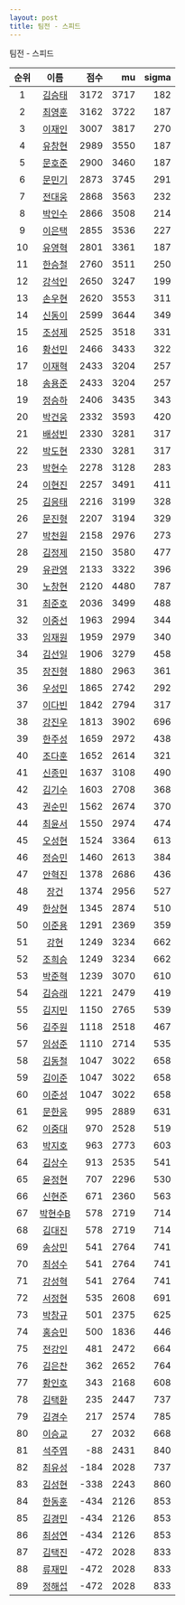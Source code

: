 ```yaml
---
layout: post
title: 팀전 - 스피드
---
```


팀전 - 스피드

| 순위 | 이름 | 점수 | mu | sigma |
|:---:|:---:|---:|---:|---:|
| 1 | [김승태](../gimseungtae) | 3172 | 3717 | 182 |
| 2 | [최영훈](../choiyeonghun) | 3162 | 3722 | 187 |
| 3 | [이재인](../ijaein) | 3007 | 3817 | 270 |
| 4 | [유창현](../yuchanghyeon) | 2989 | 3550 | 187 |
| 5 | [문호준](../munhojun) | 2900 | 3460 | 187 |
| 6 | [문민기](../munmingi) | 2873 | 3745 | 291 |
| 7 | [전대웅](../jeondaewoong) | 2868 | 3563 | 232 |
| 8 | [박인수](../bakinsu) | 2866 | 3508 | 214 |
| 9 | [이은택](../ieuntaek) | 2855 | 3536 | 227 |
| 10 | [유영혁](../yuyeonghyeok) | 2801 | 3361 | 187 |
| 11 | [한승철](../hanseungcheol) | 2760 | 3511 | 250 |
| 12 | [강석인](../gangseokin) | 2650 | 3247 | 199 |
| 13 | [손우현](../sonuhyeon) | 2620 | 3553 | 311 |
| 14 | [신동이](../shindongi) | 2599 | 3644 | 349 |
| 15 | [조성제](../joseongje) | 2525 | 3518 | 331 |
| 16 | [황선민](../hwangseongmin) | 2466 | 3433 | 322 |
| 17 | [이재혁](../ijaehyeok) | 2433 | 3204 | 257 |
| 18 | [송용준](../songyongjun) | 2433 | 3204 | 257 |
| 19 | [정승하](../jeongseungha) | 2406 | 3435 | 343 |
| 20 | [박건웅](../bakgeonung) | 2332 | 3593 | 420 |
| 21 | [배성빈](../baeseongbin) | 2330 | 3281 | 317 |
| 22 | [박도현](../bakdohyeon) | 2330 | 3281 | 317 |
| 23 | [박현수](../bakhyeonsu) | 2278 | 3128 | 283 |
| 24 | [이현진](../ihyeonjin) | 2257 | 3491 | 411 |
| 25 | [김응태](../gimeungtae) | 2216 | 3199 | 328 |
| 26 | [문진형](../munjinhyeong) | 2207 | 3194 | 329 |
| 27 | [박천원](../bakcheonwon) | 2158 | 2976 | 273 |
| 28 | [김정제](../gimjeongje) | 2150 | 3580 | 477 |
| 29 | [유관영](../yugwanyeong) | 2133 | 3322 | 396 |
| 30 | [노창현](../nochanghyeon) | 2120 | 4480 | 787 |
| 31 | [최준호](../choijunho) | 2036 | 3499 | 488 |
| 32 | [이중선](../ijungseon) | 1963 | 2994 | 344 |
| 33 | [임재원](../imjaewon) | 1959 | 2979 | 340 |
| 34 | [김선일](../gimseonil) | 1906 | 3279 | 458 |
| 35 | [장진형](../jangjinhyeong) | 1880 | 2963 | 361 |
| 36 | [우성민](../useongmin) | 1865 | 2742 | 292 |
| 37 | [이다빈](../idabin) | 1842 | 2794 | 317 |
| 38 | [강진우](../gangjinwu) | 1813 | 3902 | 696 |
| 39 | [한주성](../hanjuseong) | 1659 | 2972 | 438 |
| 40 | [조다훈](../jodahun) | 1652 | 2614 | 321 |
| 41 | [신종민](../shinjongmin) | 1637 | 3108 | 490 |
| 42 | [김기수](../gimgisu) | 1603 | 2708 | 368 |
| 43 | [권순민](../gweonsoonmin) | 1562 | 2674 | 370 |
| 44 | [최윤서](../choiyunseo) | 1550 | 2974 | 474 |
| 45 | [오성현](../oseonghyeon) | 1524 | 3364 | 613 |
| 46 | [정승민](../jeongseungmin) | 1460 | 2613 | 384 |
| 47 | [안혁진](../anhyeokjin) | 1378 | 2686 | 436 |
| 48 | [장건](../janggeon) | 1374 | 2956 | 527 |
| 49 | [한상현](../hansanghyeon) | 1345 | 2874 | 510 |
| 50 | [이준용](../ijunyong) | 1291 | 2369 | 359 |
| 51 | [강현](../ganghyeon) | 1249 | 3234 | 662 |
| 52 | [조희승](../joheeseung) | 1249 | 3234 | 662 |
| 53 | [박준혁](../bakjunhyeok) | 1239 | 3070 | 610 |
| 54 | [김승래](../gimseungrae) | 1221 | 2479 | 419 |
| 55 | [김지민](../gimjimin) | 1150 | 2765 | 539 |
| 56 | [김주원](../gimjuwon) | 1118 | 2518 | 467 |
| 57 | [임성준](../imseongjun) | 1110 | 2714 | 535 |
| 58 | [김동철](../gimdongcheol) | 1047 | 3022 | 658 |
| 59 | [김이준](../gimijun) | 1047 | 3022 | 658 |
| 60 | [이준성](../ijunseong) | 1047 | 3022 | 658 |
| 61 | [문한웅](../munhanung) | 995 | 2889 | 631 |
| 62 | [이중대](../ijungdae) | 970 | 2528 | 519 |
| 63 | [박지호](../bakjiho) | 963 | 2773 | 603 |
| 64 | [김상수](../gimsangsu) | 913 | 2535 | 541 |
| 65 | [윤정현](../yunjeonghyeon) | 707 | 2296 | 530 |
| 66 | [신현준](../shinhyeonjun) | 671 | 2360 | 563 |
| 67 | [박현수B](../bakhyeonsu-b) | 578 | 2719 | 714 |
| 68 | [김대진](../gimdaejin) | 578 | 2719 | 714 |
| 69 | [송상민](../songsangmin) | 541 | 2764 | 741 |
| 70 | [최성수](../choiseongsu) | 541 | 2764 | 741 |
| 71 | [강성혁](../gangseonghyeok) | 541 | 2764 | 741 |
| 72 | [서정현](../seojeonghyeon) | 535 | 2608 | 691 |
| 73 | [박창규](../bakchanggyu) | 501 | 2375 | 625 |
| 74 | [홍승민](../hongseungmin) | 500 | 1836 | 446 |
| 75 | [전강인](../jeongangin) | 481 | 2472 | 664 |
| 76 | [김은찬](../gimeunchan) | 362 | 2652 | 764 |
| 77 | [황인호](../hwanginho) | 343 | 2168 | 608 |
| 78 | [김택환](../gimtaekhwan) | 235 | 2447 | 737 |
| 79 | [김경수](../gimgyeongsu) | 217 | 2574 | 785 |
| 80 | [이승교](../iseunggyo) | 27 | 2032 | 668 |
| 81 | [석주엽](../seokjuyeob) | -88 | 2431 | 840 |
| 82 | [최유성](../choiyuseong) | -184 | 2028 | 737 |
| 83 | [김성현](../gimseonghyeon) | -338 | 2243 | 860 |
| 84 | [한동훈](../handonghun) | -434 | 2126 | 853 |
| 85 | [김경민](../gimgyeongmin) | -434 | 2126 | 853 |
| 86 | [최성연](../choiseongyeon) | -434 | 2126 | 853 |
| 87 | [김택진](../gimtaekjin) | -472 | 2028 | 833 |
| 88 | [류재민](../ryujaemin) | -472 | 2028 | 833 |
| 89 | [정해섭](../jeonghaeseop) | -472 | 2028 | 833 |
